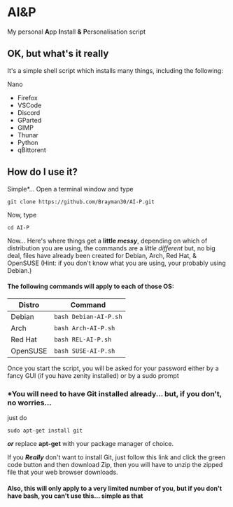 
# AI&P
 My personal **A**pp **I**nstall **&** **P**ersonalisation script 

## OK, but what's it really

It's a simple shell script which installs many things, including the following:

 Nano
 - Firefox
 - VSCode
 - Discord
 - GParted
 - GIMP
 - Thunar
 - Python
 - qBittorent
## How do I use it?
Simple*...
Open a terminal window and type 

    git clone https://github.com/Brayman30/AI-P.git

Now, type 

    cd AI-P

Now... Here's where things get a **little *messy***, 
depending on which of distribution you are using, the commands are a *little different* but, no big deal, files have already been created for Debian, Arch, Red Hat, & OpenSUSE (Hint: if you don't know what you are using, your probably using Debian.)
#### The following commands will apply to each of those OS:
|Distro|Command|
|--|--|
|Debian|`bash Debian-AI-P.sh`|
|Arch|`bash Arch-AI-P.sh`|
|Red Hat|`bash REL-AI-P.sh`|
|OpenSUSE|`bash SUSE-AI-P.sh`|
Once you start the script, you will be asked for your password either by a fancy GUI (if you have zenity installed) or by a sudo prompt
### *You will need to have Git installed already... but, if you don't, no worries... 
just do

    sudo apt-get install git

***or*** replace **apt-get** with your package manager of choice.

If you ***Really*** don't want to install Git, just follow this link and click the green code button and then download Zip, then you will have to unzip the zipped file that your web browser downloads.
#### Also, this will only apply to a very limited number of you, but if you don't have bash, you can't use this... simple as that
